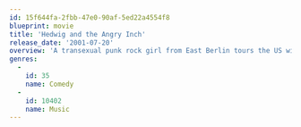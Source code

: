 ```yaml
---
id: 15f644fa-2fbb-47e0-90af-5ed22a4554f8
blueprint: movie
title: 'Hedwig and the Angry Inch'
release_date: '2001-07-20'
overview: 'A transexual punk rock girl from East Berlin tours the US with her rock band as she tells her life story and follows the ex-boyfriend/bandmate who stole her songs.'
genres:
  -
    id: 35
    name: Comedy
  -
    id: 10402
    name: Music
---
```

